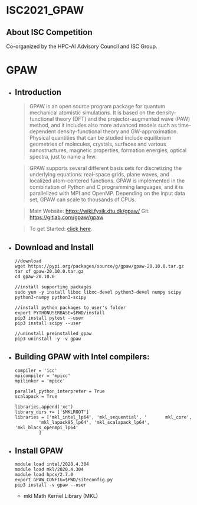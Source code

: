 # ISC2021_GPAW

## About ISC Competition
Co-organized by the HPC-AI Advisory Council and ISC Group.
# GPAW
* ## Introduction
    >GPAW is an open source program package for quantum mechanical atomistic simulations. It is based on the density-functional theory (DFT) and the projector-augmented wave (PAW) method, and it includes also more advanced models such as time-dependent density-functional theory and GW-approximation. Physical quantities that can be studied include equilibrium geometries of molecules, crystals, surfaces and various nanostructures, magnetic properties, formation energies, optical spectra, just to name a few.

    >GPAW supports several different basis sets for discretizing the underlying equations: real-space grids, plane waves, and localized atom-centered functions. GPAW is implemented in the combination of Python and C programming languages, and it is parallelized with MPI and OpenMP. Depending on the input data set, GPAW can scale to thousands of CPUs.

    >Main Website: https://wiki.fysik.dtu.dk/gpaw/
Git: https://gitlab.com/gpaw/gpaw

    >To get Started: [click here](https://hpcadvisorycouncil.atlassian.net/wiki/spaces/HPCWORKS/pages/1874296863/GPAW).

* ## Download and Install
    ```
    //download 
    wget https://pypi.org/packages/source/g/gpaw/gpaw-20.10.0.tar.gz 
    tar xf gpaw-20.10.0.tar.gz
    cd gpaw-20.10.0

    //install supporting packages 
    sudo yum -y install libxc libxc-devel python3-devel numpy scipy python3-numpy python3-scipy

    //install python packages to user's folder
    export PYTHONUSERBASE=$PWD/install
    pip3 install pytest --user
    pip3 install scipy --user

    //uninstall preinstalled gpaw
    pip3 uninstall -y -v gpaw
    ```  
* ## Building GPAW with Intel compilers:
    ```
    compiler = 'icc'
    mpicompiler = 'mpicc'
    mpilinker = 'mpicc'

    parallel_python_interpreter = True
    scalapack = True

    libraries.append('xc')
    library_dirs += ['$MKLROOT']
    libraries = ['mkl_intel_lp64', 'mkl_sequential', '       mkl_core',
             'mkl_lapack95_lp64', 'mkl_scalapack_lp64',   'mkl_blacs_openmpi_lp64'
             ]
    ```
    
    
* ## Install GPAW
  ```
  module load intel/2020.4.304
  module load mkl/2020.4.304
  module load hpcx/2.7.0
  export GPAW_CONFIG=$PWD/siteconfig.py
  pip3 install -v gpaw --user
  ```
  
  * mkl
Math Kernel Library (MKL) 
